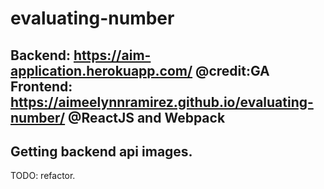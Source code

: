 # evaluating-number
 Backend: https://aim-application.herokuapp.com/  @credit:GA
 Frontend: https://aimeelynnramirez.github.io/evaluating-number/  @ReactJS and Webpack
 -----------------------------------------
 Getting backend api images.
 -----------------------------------------
 TODO:
 refactor.
